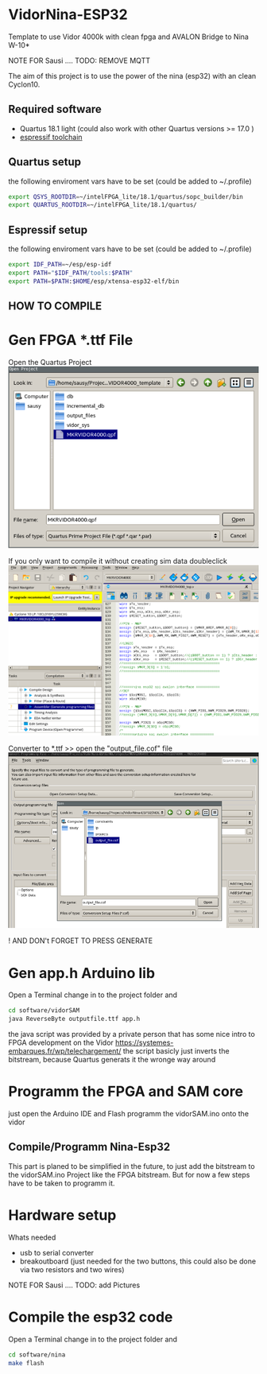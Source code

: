# VidorNina-ESP32
Template to use Vidor 4000k with clean fpga and AVALON Bridge to Nina W-10* 

NOTE FOR Sausi .... TODO: REMOVE MQTT

The aim of this project is to use the power of the nina (esp32) with an clean Cyclon10. 

## Required software
* Quartus 18.1 light (could also work with other Quartus versions >= 17.0 )
* [espressif toolchain](https://docs.espressif.com/projects/esp-idf/en/latest/api-guides/build-system-cmake.html
 "Link to setup tutorial")

## Quartus setup
the following enviroment vars have to be set (could be added to ~/.profile)
```bash
export QSYS_ROOTDIR=~/intelFPGA_lite/18.1/quartus/sopc_builder/bin
export QUARTUS_ROOTDIR=~/intelFPGA_lite/18.1/quartus/
```

## Espressif setup
the following enviroment vars have to be set (could be added to ~/.profile) 
```bash
export IDF_PATH=~/esp/esp-idf
export PATH="$IDF_PATH/tools:$PATH"
export PATH=$PATH:$HOME/esp/xtensa-esp32-elf/bin
```

## HOW TO COMPILE 
# Gen FPGA *.ttf File
Open the Quartus Project  
![Open the Quartus project ](doc/open_project.png)

If you only want to compile it without creating sim data doubleclick 
![compile_quartus.png](doc/compile_quartus.png)

Converter to *.ttf <File> >> <Convert Programming Files>
open the "output_file.cof" file  
![compile_quartus.png](doc/conv_dialog.png)

! AND DON't FORGET TO PRESS GENERATE 

# Gen app.h Arduino lib
Open a Terminal change in to the project folder and 
```bash
cd software/vidorSAM
java ReverseByte outputfile.ttf app.h 
```
the java script was provided by a private person that has some nice intro to FPGA development on the Vidor
https://systemes-embarques.fr/wp/telechargement/
the script basicly just inverts the bitstream, because Quartus generats it the wronge way around

# Programm the FPGA and SAM core
just open the Arduino IDE and Flash programm the vidorSAM.ino onto the vidor

## Compile/Programm Nina-Esp32
This part is planed to be simplified in the future, to just add the bitstream to the vidorSAM.ino Project like the FPGA bitstream. But for now a few steps have to be taken to programm it. 

# Hardware setup
Whats needed 
* usb to serial converter
* breakoutboard (just needed for the two buttons, this could also be done via two resistors and two wires)

NOTE FOR Sausi .... TODO: add Pictures

# Compile the esp32 code
Open a Terminal change in to the project folder and 
```bash
cd software/nina
make flash
```
